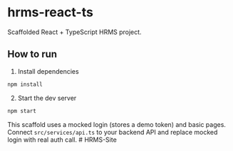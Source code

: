 # hrms-react-ts

Scaffolded React + TypeScript HRMS project.

## How to run

1. Install dependencies
```bash
npm install
```

2. Start the dev server
```bash
npm start
```

This scaffold uses a mocked login (stores a demo token) and basic pages. Connect `src/services/api.ts` to your backend API and replace mocked login with real auth call.
#   H R M S - S i t e  
 